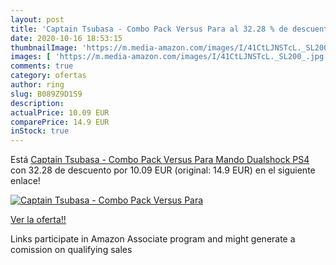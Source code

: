 ```yaml
---
layout: post
title: 'Captain Tsubasa - Combo Pack Versus Para al 32.28 % de descuento'
date: 2020-10-16 18:53:15
thumbnailImage: 'https://m.media-amazon.com/images/I/41CtLJNSTcL._SL200_.jpg'
images: [ 'https://m.media-amazon.com/images/I/41CtLJNSTcL._SL200_.jpg' ]
comments: true
category: ofertas
author: ring
slug: B089Z9D1S9
description:
actualPrice: 10.09 EUR
comparePrice: 14.9 EUR
inStock: true
---
```


Está [Captain Tsubasa - Combo Pack Versus Para Mando Dualshock  PS4 ](https://www.amazon.es/dp/B089Z9D1S9/?tag=tolees-21) con 32.28 de descuento por 10.09 EUR (original: 14.9 EUR) en el siguiente enlace!

[![Captain Tsubasa - Combo Pack Versus Para](https://m.media-amazon.com/images/I/41CtLJNSTcL._SL200_.jpg)](https://www.amazon.es/dp/B089Z9D1S9/?tag=tolees-21)

[Ver la oferta!!](https://www.amazon.es/dp/B089Z9D1S9/?tag=tolees-21)

Links participate in Amazon Associate program and might generate a comission on qualifying sales


